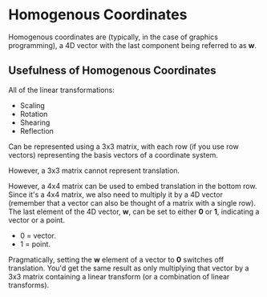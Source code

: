 # Homogenous Coordinates

Homogenous coordinates are (typically, in the case of graphics programming), a 4D vector with the last component being referred to as **w**.

## Usefulness of Homogenous Coordinates

All of the linear transformations:
- Scaling
- Rotation
- Shearing
- Reflection

Can be represented using a 3x3 matrix, with each row (if you use row vectors) representing the basis vectors of a coordinate system.

However, a 3x3 matrix cannot represent translation.

However, a 4x4 matrix can be used to embed translation in the bottom row. Since it's a 4x4 matrix, we also need to multiply it by a 4D vector (remember that a vector can also be thought of a matrix with a single row). The last element of the 4D vector, **w**, can be set to either **0** or **1**, indicating a vector or a point.
- 0 = vector.
- 1 = point.

Pragmatically, setting the **w** element of a vector to **0** switches off translation. You'd get the same result as only multiplying that vector by a 3x3 matrix containing a linear transform (or a combination of linear transforms).